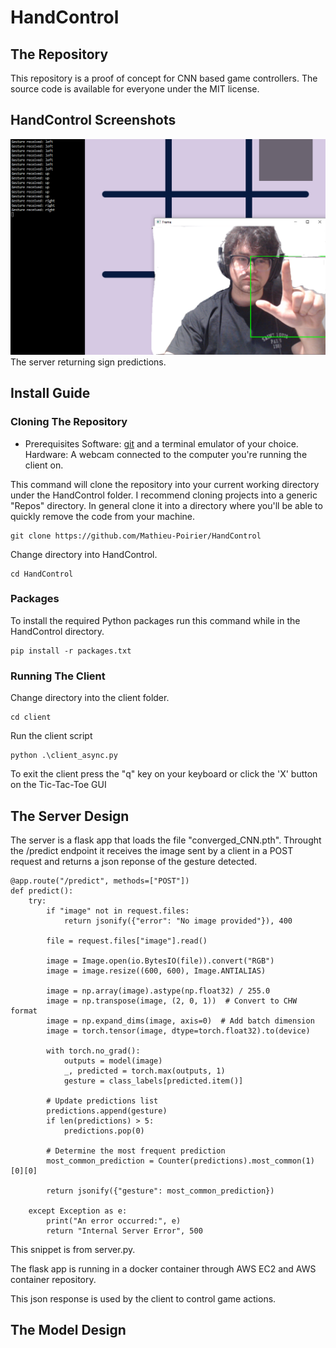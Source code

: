 # HandControl

## The Repository 

This repository is a proof of concept for CNN based game controllers. The source code is available for everyone under the MIT license.

## HandControl Screenshots

![image](images/screen2.PNG)
The server returning sign predictions.
## Install Guide

### Cloning The Repository

- Prerequisites
Software: [git](https://git-scm.com/book/en/v2/Getting-Started-Installing-Git) and a terminal emulator of your choice.
Hardware: A webcam connected to the computer you're running the client on.

This command will clone the repository into your current working directory under the HandControl folder. I recommend cloning projects into a generic "Repos" directory. In general clone it into a directory where you'll be able to quickly remove the code from your machine.
```
git clone https://github.com/Mathieu-Poirier/HandControl
```
Change directory into HandControl.
```
cd HandControl
```
### Packages
To install the required Python packages run this command while in the HandControl directory.
```
pip install -r packages.txt
```
### Running The Client
Change directory into the client folder.
```
cd client
```
Run the client script
```
python .\client_async.py
```
To exit the client press the "q" key on your keyboard or click the 'X' button on the Tic-Tac-Toe GUI

## The Server Design

The server is a flask app that loads the file "converged_CNN.pth". Throught the /predict endpoint it receives the image sent by a client in a POST request and returns a json reponse of the gesture detected.
```
@app.route("/predict", methods=["POST"])
def predict():
    try:
        if "image" not in request.files:
            return jsonify({"error": "No image provided"}), 400

        file = request.files["image"].read()

        image = Image.open(io.BytesIO(file)).convert("RGB")
        image = image.resize((600, 600), Image.ANTIALIAS)

        image = np.array(image).astype(np.float32) / 255.0
        image = np.transpose(image, (2, 0, 1))  # Convert to CHW format
        image = np.expand_dims(image, axis=0)  # Add batch dimension
        image = torch.tensor(image, dtype=torch.float32).to(device)

        with torch.no_grad():
            outputs = model(image)
            _, predicted = torch.max(outputs, 1)
            gesture = class_labels[predicted.item()]

        # Update predictions list
        predictions.append(gesture)
        if len(predictions) > 5:
            predictions.pop(0)

        # Determine the most frequent prediction
        most_common_prediction = Counter(predictions).most_common(1)[0][0]

        return jsonify({"gesture": most_common_prediction})

    except Exception as e:
        print("An error occurred:", e)
        return "Internal Server Error", 500
```
This snippet is from server.py.

The flask app is running in a docker container through AWS EC2 and AWS container repository.

This json response is used by the client to control game actions.

## The Model Design
